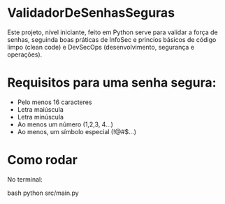 # ValidadorDeSenhasSeguras


Este projeto, nível iniciante, feito em Python serve para validar a força de senhas, seguinda boas práticas de InfoSec e princíos básicos de código limpo (clean code) e DevSecOps (desenvolvimento, segurança e operações).

# Requisitos para uma senha segura:

- Pelo menos 16 caracteres
- Letra maiúscula
- Letra minúscula
- Ao menos um número (1,2,3, 4...)
- Ao menos, um símbolo especial (!@#$...)

# Como rodar

No terminal:

bash
python src/main.py

